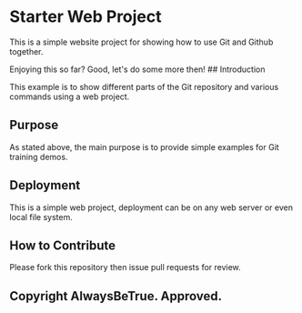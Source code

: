 #  Starter Web Project  

This is a simple website project for
showing how to use Git and Github together.

  Enjoying this so far? Good, let's do some more then! ## Introduction

This example is to show different parts
of the Git repository and various commands
using a web project.

## Purpose

As stated above, the main purpose is to
provide simple examples for Git training
demos.

## Deployment

This is a simple web project, deployment
can be on any web server or even local
file system.

## How to Contribute

Please fork this repository then issue pull requests for review.

## Copyright AlwaysBeTrue.  Approved.
